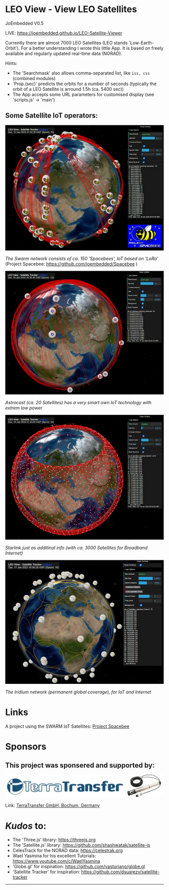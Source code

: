 # LEO View - View LEO Satellites

JoEmbedded V0.5

LIVE: https://joembedded.github.io/LEO-Satellite-Viewer

Currently there are almost 7000 LEO Satellites (LEO stands 'Low-Earth-Orbit').
For a better understanding I wrote this little App. It is based on freely available and regularly updated real-time data (NORAD). 

Hints: 
- The 'Searchmask' also allows comma-separated list, like ```iss, css``` (combined modules)
- 'Prop.(sec)' predicts the orbits for a number of seconds (typically the orbit of a LEO Satellite is arround 1.5h (ca. 5400 sec))
- The App accepts some URL parameters for customised display (see 'scripts.js' -> 'main')


## Some Satellite IoT operators:

![The Spacebees from Swarm](./docu/spacebee.jpg)

_The Swarm network consists of ca. 150 'Spacebees', IoT based on 'LoRa'_
<br>(Project Spacebee: https://github.com/joembedded/Spacebee )

![Astrocast](./docu/astrocast.jpg)

_Astrocast (ca. 20 Satellites) has a very smart own IoT technology with extrem low power_

![Starlink](./docu/starlink.jpg)

_Starlink just as additinal info (with ca. 3000 Satellites for Broadband Internet)_

![Iridium](./docu/iridium.jpg)

_The Iridium network (permanent global coverage), for IoT and Internet_

# Links
A project using the SWARM IoT Satellites: [Project Spacebee](https://github.com/joembedded/Spacebee)

# Sponsors
## This project was sponsered and supported by:

!['TERRA_TRANSFER'](./docu/sponsors/TerraTransfer.jpg "TERRA_TRANSFER")

Link: [TerraTransfer GmbH, Bochum, Germany](https://www.terratransfer.org)

# *Kudos* to:
- The 'Three.js' library: https://threejs.org
- The 'Satellite.js' library: https://github.com/shashwatak/satellite-js
- CelesTrack for the NORAD data: https://celestrak.org
- Wael Yasmina for his excellent Tutorials: https://www.youtube.com/c/WaelYasmina
- 'Globe.gl' for inspiration: https://github.com/vasturiano/globe.gl
- 'Satellite Tracker' for inspiration: https://github.com/dsuarezv/satellite-tracker

***